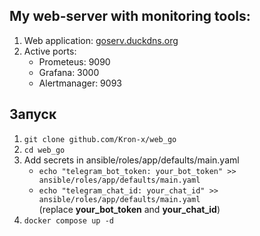 ## My web-server with monitoring tools:
1. Web application: [goserv.duckdns.org](http://goserv.duckdns.org)
2. Active ports: 
   - Prometeus: 9090
   - Grafana: 3000 
   - Alertmanager: 9093
   
## **Запуск**
1. `git clone github.com/Kron-x/web_go`
2. `cd web_go`
3. Add secrets in ansible/roles/app/defaults/main.yaml
   - `echo "telegram_bot_token: your_bot_token" >> ansible/roles/app/defaults/main.yaml`
   - `echo "telegram_chat_id: your_chat_id" >> ansible/roles/app/defaults/main.yaml`  
   (replace **your_bot_token** and **your_chat_id**)
4. `docker compose up -d`